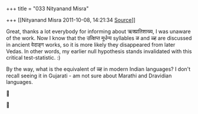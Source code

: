 +++
title = "033 Nityanand Misra"

+++
[[Nityanand Misra	2011-10-08, 14:21:34 [Source](https://groups.google.com/g/samskrita/c/Qu5-mIvGLS4)]]



Great, thanks a lot everybody for informing about ऋक्प्रातिशाख्य, I was unaware of the work. Now I know that the उत्क्षिप्त मूर्धन्य syllables ळ and ळ्ह are discussed in ancient वेदाङ्ग works, so it is more likely they disappeared from later Vedas. In other words, my earlier null hypothesis stands invalidated with this critical test-statistic. :)  
  
By the way, what is the equivalent of ळ्ह in modern Indian languages? I don't recall seeing it in Gujarati - am not sure about Marathi and Dravidian languages.





